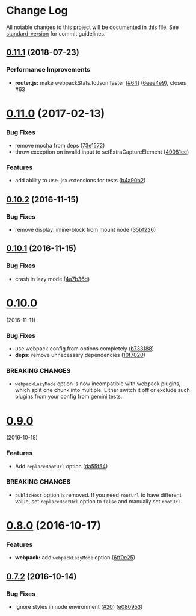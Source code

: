 # Change Log

All notable changes to this project will be documented in this file. See [standard-version](https://github.com/conventional-changelog/standard-version) for commit guidelines.

<a name="0.11.1"></a>
## [0.11.1](https://github.com/researchgate/gemini-react/compare/v0.11.0...v0.11.1) (2018-07-23)


### Performance Improvements

* **router.js:** make webpackStats.toJson faster ([#64](https://github.com/researchgate/gemini-react/issues/64)) ([6eee4e9](https://github.com/researchgate/gemini-react/commit/6eee4e9)), closes [#63](https://github.com/researchgate/gemini-react/issues/63)



<a name="0.11.0"></a>
# [0.11.0](https://github.com/researchgate/gemini-react/compare/v0.10.2...v0.11.0) (2017-02-13)


### Bug Fixes

* remove mocha from deps ([73e1572](https://github.com/researchgate/gemini-react/commit/73e1572))
* throw exception on invalid input to setExtraCaptureElement ([49081ec](https://github.com/researchgate/gemini-react/commit/49081ec))

### Features

* add ability to use .jsx extensions for tests ([b4a90b2](https://github.com/researchgate/gemini-react/commit/b4a90b2))



<a name="0.10.2"></a>
## [0.10.2](https://github.com/researchgate/gemini-react/compare/v0.10.1...v0.10.2) (2016-11-15)


### Bug Fixes

* remove display: inline-block from mount node ([35bf226](https://github.com/researchgate/gemini-react/commit/35bf226))



<a name="0.10.1"></a>
## [0.10.1](https://github.com/researchgate/gemini-react/compare/v0.10.0...v0.10.1) (2016-11-15)


### Bug Fixes

* crash in lazy mode ([4a7b36d](https://github.com/researchgate/gemini-react/commit/4a7b36d))



<a name="0.10.0"></a>
# [0.10.0](https://github.com/researchgate/gemini-react/compare/v0.9.0...v0.10.0)
(2016-11-11)


### Bug Fixes

* use webpack config from options completely ([b733188](https://github.com/researchgate/gemini-react/commit/b733188))
* **deps:** remove unnecessary dependencies ([10f7020](https://github.com/researchgate/gemini-react/commit/10f7020))


### BREAKING CHANGES

* `webpackLazyMode` option is now incompatible with webpack plugins,
which split one chunk into multiple. Either switch it off or exclude
such plugins from your config from gemini tests.



<a name="0.9.0"></a>
# [0.9.0](https://github.com/researchgate/gemini-react/compare/v0.8.0...v0.9.0)
(2016-10-18)


### Features

* Add `replaceRootUrl` option ([da55f54](https://github.com/researchgate/gemini-react/commit/da55f54))


### BREAKING CHANGES

* `publicHost` option is removed. If you need `rootUrl`
to have different value, set `replaceRootUrl` option to `false` and
manually set `rootUrl`.



<a name="0.8.0"></a>
# [0.8.0](https://github.com/researchgate/gemini-react/compare/v0.7.2...v0.8.0) (2016-10-17)


### Features

* **webpack:** add `webpackLazyMode` option ([6ff0e25](https://github.com/researchgate/gemini-react/commit/6ff0e25))



<a name="0.7.2"></a>
## [0.7.2](https://github.com/researchgate/gemini-react/compare/v0.7.1...v0.7.2) (2016-10-14)


### Bug Fixes

* Ignore styles in node environment ([#20](https://github.com/researchgate/gemini-react/issues/20)) ([e080953](https://github.com/researchgate/gemini-react/commit/e080953))
